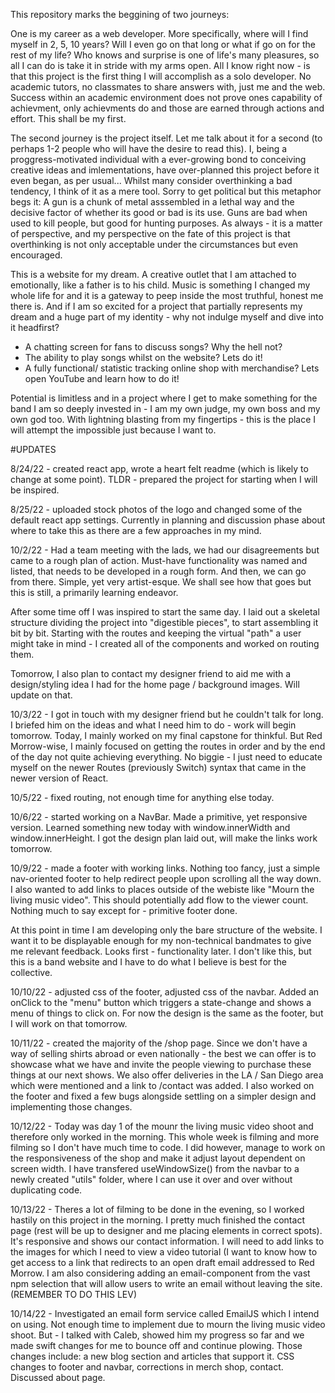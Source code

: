 This repository marks the beggining of two journeys:

One is my career as a web developer. More specifically, where will I find myself in 2, 5, 10 years? Will I even go on that long or what if go on for the rest of my life? Who knows and surprise is one of life's many pleasures, so all I can do is take it in stride with my arms open. All I know right now - is that this project is the first thing I will accomplish as a solo developer. No academic tutors, no classmates to share answers with, just me and the web. Success within an academic environment does not prove ones capability of achievment, only achievments do and those are earned through actions and effort. This shall be my first.

The second journey is the project itself. Let me talk about it for a second (to perhaps 1-2 people who will have the desire to read this). I, being a proggress-motivated individual with a ever-growing bond to conceiving creative ideas and imlementations, have over-planned this project before it even began, as per usual... 
Whilst many consider overthinking a bad tendency, I think of it as a mere tool. Sorry to get political but this metaphor begs it: A gun is a chunk of metal asssembled in a lethal way and the decisive factor of whether its good or bad is its use. Guns are bad when used to kill people, but good for hunting purposes. 
As always - it is a matter of perspective, and my perspective on the fate of this project is that overthinking is not only acceptable under the circumstances but even encouraged. 

This is a website for my dream. A creative outlet that I am attached to emotionally, like a father is to his child. Music is something I changed my whole life for and it is a gateway to peep inside the most truthful, honest me there is. And if I am so excited for a project that partially represents my dream and a huge part of my identity - why not indulge myself and dive into it headfirst? 

- A chatting screen for fans to discuss songs? Why the hell not?
- The ability to play songs whilst on the website? Lets do it!
- A fully functional/ statistic tracking online shop with merchandise? Lets open YouTube and learn how to do it!

Potential is limitless and in a project where I get to make something for the band I am so deeply invested in - I am my own judge, my own boss and my own god too.
With lightning blasting from my fingertips - this is the place I will attempt the impossible just because I want to.

#UPDATES

8/24/22 - created react app, wrote a heart felt readme (which is likely to change at some point). TLDR - prepared the project for starting when I will be inspired.

8/25/22 - uploaded stock photos of the logo and changed some of the default react app settings. Currently in planning and discussion phase about where to take this as there are a few approaches in my mind.

10/2/22 - Had a team meeting with the lads, we had our disagreements but came to a rough plan of action. Must-have functionality was named and listed, that needs to be developed in a rough form. And then, we can go from there. Simple, yet very artist-esque. We shall see how that goes but this is still, a primarily learning endeavor. 

After some time off I was inspired to start the same day. I laid out a skeletal structure dividing the project into "digestible pieces", to start assembling it bit by bit. Starting with the routes and keeping the virtual "path" a user might take in mind - I created all of the components and worked on routing them. 

Tomorrow, I also plan to contact my designer friend to aid me with a design/styling idea I had for the home page / background images. Will update on that.

10/3/22 - I got in touch with my designer friend but he couldn't talk for long. I briefed him on the ideas and what I need him to do - work will begin tomorrow. Today, I mainly worked on my final capstone for thinkful. But Red Morrow-wise, I mainly focused on getting the routes in order and by the end of the day not quite achieving everything. No biggie - I just need to educate myself on the newer Routes (previously Switch) syntax that came in the newer version of React.

10/5/22 - fixed routing, not enough time for anything else today.

10/6/22 - started working on a NavBar. Made a primitive, yet responsive version. Learned something new today with window.innerWidth and window.innerHeight. I got the design plan laid out, will make the links work tomorrow.

10/9/22 - made a footer with working links. Nothing too fancy, just a simple nav-oriented footer to help redirect people upon scrolling all the way down. I also wanted to add links to places outside of the webiste like "Mourn the living music video". This should potentially add flow to the viewer count. Nothing much to say except for - primitive footer done. 

At this point in time I am developing only the bare structure of the website. I want it to be displayable enough for my non-technical bandmates to give me relevant feedback. Looks first - functionality later. I don't like this, but this is a band website and I have to do what I believe is best for the collective.

10/10/22 - adjusted css of the footer, adjusted css of the navbar. Added an onClick to the "menu" button which triggers a state-change and shows a menu of things to click on. For now the design is the same as the footer, but I will work on that tomorrow.

10/11/22 - created the majority of the /shop page. Since we don't have a way of selling shirts abroad or even nationally - the best we can offer is to showcase what we have and invite the people viewing to purchase these things at our next shows. We also offer deliveries in the LA / San Diego area which were mentioned and a link to /contact was added. I also worked on the footer and fixed a few bugs alongside settling on a simpler design and implementing those changes.

10/12/22 - Today was day 1 of the mounr the living music video shoot and therefore only worked in the morning. This whole week is filming and more filming so I don't have much time to code. I did however, manage to work on the responsiveness of the shop and make it adjust layout dependent on screen width. I have transfered useWindowSize() from the navbar to a newly created "utils" folder, where I can use it over and over without duplicating code.

10/13/22 - Theres a lot of filming to be done in the evening, so I worked hastily on this project in the morning. I pretty much finished the contact page (rest will be up to designer and me placing elements in correct spots). It's responsive and shows our contact information. I will need to add links to the images for which I need to view a video tutorial (I want to know how to get access to a link that redirects to an open draft email addressed to Red Morrow. I am also considering adding an email-component from the vast npm selection that will allow users to write an email without leaving the site. (REMEMBER TO DO THIS LEV)

10/14/22 - Investigated an email form service called EmailJS which I intend on using. Not enough time to implement due to mourn the living music video shoot. But - I talked with Caleb, showed him my progress so far and we made swift changes for me to bounce off and continue plowing. Those changes include: a new blog section and articles that support it. CSS changes to footer and navbar, corrections in merch shop, contact. Discussed about page.
